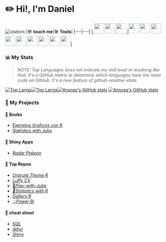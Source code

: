 # ✏️ **Hi!, I'm Daniel** 
![visitors](https://visitor-badge.glitch.me/badge?page_id=daniel-rojsanch.daniel-rojsanch&left_color=yellow&right_color=blue)
|😎 **touch me**|🛠️ **Tools**|
|---|---|
|<a href = "https://www.linkedin.com/in/daniel-rojsanch/"> <img height="32" width="32" src="https://cdn.simpleicons.org/LinkedIn" /></a> <a href = "mailto:daniel.rojsanch@gmail.com"><img height="32" width="32" src="https://cdn.simpleicons.org/Gmail" /> </a> <a href = "https://t.me/daniel_rojsanch"><img height="32" width="32" src="https://cdn.simpleicons.org/Telegram" /> </a>|<img height="32" width="32" src="https://cdn.simpleicons.org/R" /> <img height="32" width="32" src="https://cdn.simpleicons.org/Julia" /> <img height="32" width="32" src="https://cdn.simpleicons.org/LaTeX" /> <img height="32" width="32" src="https://cdn.simpleicons.org/MySQL/909497" /> <img height="32" width="32" src="https://cdn.simpleicons.org/Markdown/5D6D7E" /> <img height="32" width="32" src="https://cdn.simpleicons.org/VisualStudioCode" /> <img height="32" width="32" src="https://cdn.simpleicons.org/Jupyter" /> <img height="32" width="32" src="https://cdn.simpleicons.org/PowerBi" /> <img height="32" width="32" src="https://cdn.simpleicons.org/Linux/000000" />|


### :bar_chart: My Stats

> *NOTE: Top Languages does not indicate my skill level or anything like that; it's a GitHub metric to determine which languages have the most code on GitHub. It's a new feature of github-readme-stats.*

[![Top Langs](https://github-readme-stats-goku.vercel.app/api/top-langs/?username=daniel-rojsanch&layout=compact&hide=jupyter%20notebook,html,css,javascript&theme=buefy#gh-light-mode-only)](https://github.com/anuraghazra/github-readme-stats#gh-light-mode-only)[![Top Langs](https://github-readme-stats-goku.vercel.app/api/top-langs/?username=daniel-rojsanch&layout=compact&hide=jupyter%20notebook,html,css,javascript&theme=transparent#gh-dark-mode-only)](https://github.com/anuraghazra/github-readme-stats#gh-dark-mode-only)[![Anurag's GitHub stats](https://github-readme-stats-goku.vercel.app/api?username=daniel-rojsanch&show_icons=true&theme=buefy#gh-light-mode-only)](https://github.com/anuraghazra/github-readme-stats#gh-light-mode-only) [![Anurag's GitHub stats](https://github-readme-stats-goku.vercel.app/api?username=daniel-rojsanch&show_icons=true&theme=transparent#gh-dark-mode-only)](https://github.com/anuraghazra/github-readme-stats#gh-dark-mode-only) 

<!--[](./profile-3d-contrib/profile-season-animate.svg)-->

### 📌 My Projects


#### 📙 Books
- [Ejemplos Graficos con R](https://daniel-rojsanch.github.io/50-Ejemplos-Graficos-con-R/intro.html)
- [Statistics with Julia ](https://daniel-rojsanch.github.io/Statistics-with-Julia/intro.html) 

#### 🎸 Shiny Apps 
- [*Radar Pokeon*](https://daniel-rojsanch.shinyapps.io/radar_pokemon/)

#### 🚀 Top Repos 
- [*Dracula Theme R*](https://github.com/daniel-rojsanch/dracula-theme-R)
- [*Luffy CV*](https://github.com/daniel-rojsanch/Luffy-awesome-cv)
- [🐸*Play-with-Julia*](https://github.com/daniel-rojsanch/Play-with-Julia)
- [*🌵Statistics with R*](https://github.com/daniel-rojsanch/Statistics-wit)
- [*Gallery R*](https://github.com/daniel-rojsanch/Gallery-R)
- [*💥Power Bi*](https://github.com/daniel-rojsanch/Power-Bi)
#### 🍕 cheat sheet 
- [*SQL*](https://learnsql.com/blog/sql-basics-cheat-sheet/sql-basics-cheat-sheet-a4.pdf) 
- [*dplyr*](https://www.rstudio.com/wp-content/uploads/2015/02/data-wrangling-cheatsheet.pdf) 
- [*Shiny*](https://shiny.rstudio.com/images/shiny-cheatsheet.pdf)

